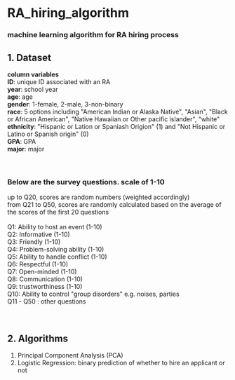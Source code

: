 # RA_hiring_algorithm
### machine learning algorithm for RA hiring process

## 1. Dataset 
**column variables** </br>
**ID**: unique ID associated with an RA </br>
**year**: school year  </br>
**age**: age </br>
**gender**: 1-female, 2-male, 3-non-binary </br> 
**race**: 5 options including "American Indian or Alaska Native", "Asian", "Black or African American", "Native Hawaiian or Other pacific islander", "white"</br>
**ethnicity**: "Hispanic or Lation or Spaniash Origion" (1) and "Not Hispanic or Latino or Spanish origin" (0) </br>
**GPA**: GPA </br>
**major**: major </br>
</br>
</br>
### Below are the survey questions. scale of 1-10 </br>
up to Q20, scores are random numbers (weighted accordingly) </br>
from Q21 to Q50, scores are randomly calculated based on the average of the scores of the first 20 questions </br>
</br>
Q1: Ability to host an event (1-10) </br>
Q2: Informative (1-10) </br>
Q3: Friendly (1-10) </br>
Q4: Problem-solving ability (1-10) </br>
Q5: Ability to handle conflict (1-10) </br>
Q6: Respectful (1-10) </br>
Q7: Open-minded (1-10) </br>
Q8: Communication (1-10) </br>
Q9: trustworthiness (1-10) </br>
Q10: Ability to control "group disorders" e.g. noises, parties</br>
Q11 - Q50 : other questions </br>
</br>
</br>

## 2. Algorithms
1) Principal Component Analysis (PCA) </br>
2) Logistic Regression: binary prediction of whether to hire an applicant or not </br>
